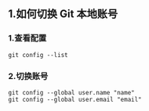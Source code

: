 ## 1.如何切换 Git 本地账号

### 1.查看配置

```
git config --list
```

### 2.切换账号

```
git config --global user.name "name"      
git config --global user.email "email"
```
